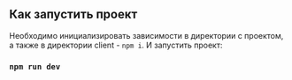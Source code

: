 
## Как запустить проект

Необходимо инициализировать
зависимости в директории с проектом,
а также в директории client - `npm i`. 
И запустить проект:
### `npm run dev`

